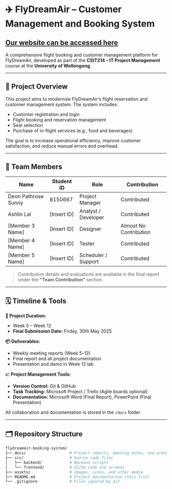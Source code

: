 # ✈️ FlyDreamAir – Customer Management and Booking System
[Our website can be accessed here](https://deonpsunny1.wixsite.com/flydreamair-booking)
--
A comprehensive flight booking and customer management platform for FlyDreamAir, developed as part of the **CSIT214 – IT Project Management** course at the **University of Wollongong**.

---

## 📌 Project Overview

This project aims to modernize FlyDreamAir’s flight reservation and customer management system. The system includes:
- Customer registration and login  
- Flight booking and reservation management  
- Seat selection  
- Purchase of in-flight services (e.g., food and beverages)  

The goal is to increase operational efficiency, improve customer satisfaction, and reduce manual errors and overhead.

---

## 👥 Team Members

| Name                | Student ID | Role                | Contribution             |
|---------------------|------------|---------------------|--------------------------|
| Deon Pathrose Sunny | 8150667    | Project Manager     | Contributed              |
| Ashlin Lal          | [Insert ID] | Analyst / Developer | Contributed              |
| [Member 3 Name]     | [Insert ID] | Designer            | Almost No Contribution   |
| [Member 4 Name]     | [Insert ID] | Tester              | Contributed              |
| [Member 5 Name]     | [Insert ID] | Scheduler / Support | Contributed              |

> Contribution details and evaluations are available in the final report under the **"Team Contribution"** section.

---

## 🗓️ Timeline & Tools

**📅 Project Duration:**  
- Week 5 – Week 12  
- **Final Submission Date:** Friday, 30th May 2025  

**📦 Deliverables:**  
- Weekly meeting reports (Week 5–12)  
- Final report and all project documentation  
- Presentation and demo in Week 12 lab  

**📈 Project Management Tools:**  
- **Version Control:** Git & GitHub  
- **Task Tracking:** Microsoft Project / Trello (Agile boards optional)  
- **Documentation:** Microsoft Word (Final Report), PowerPoint (Final Presentation)  

All collaboration and documentation is stored in the `/docs` folder.

---

## 🗂️ Repository Structure

```bash
flydreamair-booking-system/
├── docs/                   # Project reports, meeting notes, and presentations
├── src/                    # Source code files
│   ├── backend/            # Backend scripts
│   └── frontend/           # UI/UX code and screens
├── assets/                 # Images, icons, and other media
├── README.md               # Project documentation (this file)
└── .gitignore              # Files ignored by Git
